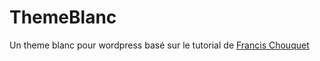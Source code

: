 # ThemeBlanc
Un theme blanc pour wordpress basé sur le tutorial de [Francis Chouquet](http://www.fran6art.com/wordpress/creez-votre-theme-wordpress-de-a-a-z/)
